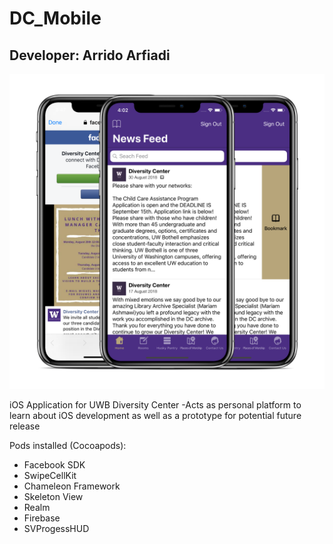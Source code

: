 # DC_Mobile 
## Developer: Arrido Arfiadi
![](https://github.com/arridoarfiadi/DCMobileProject/blob/master/preview.png)

iOS Application for UWB Diversity Center
-Acts as personal platform to learn about iOS development as well as a prototype for potential future release

Pods installed (Cocoapods):
* Facebook SDK
* SwipeCellKit
* Chameleon Framework
* Skeleton View
* Realm 
* Firebase
* SVProgessHUD



